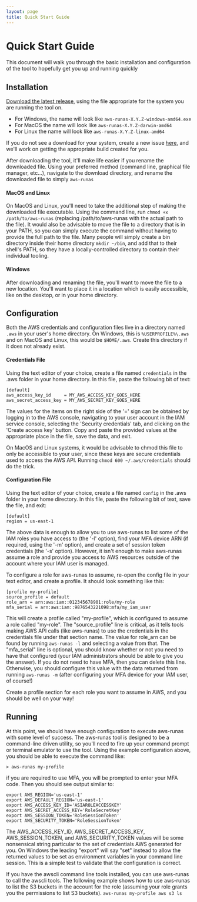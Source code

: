 ```yaml
---
layout: page
title: Quick Start Guide
---
```

# Quick Start Guide
This document will walk you through the basic installation and configuration of the tool to hopefully get you up
and running quickly

## Installation
<a href="{{ site.github.repository_url }}/releases/latest" target="_blank">Download the latest release</a>, using the
file appropriate for the system you are running the tool on.

  * For Windows, the name will look like `aws-runas-X.Y.Z-windows-amd64.exe`
  * For MacOS the name will look like `aws-runas-X.Y.Z-darwin-amd64`
  * For Linux the name will look like `aws-runas-X.Y.Z-linux-amd64`

If you do not see a download for your system, create a new issue <a href="{{ site.github.issues_url }}" target="_blank">here</a>,
and we'll work on getting the appropriate build created for you.

After downloading the tool, it'll make life easier if you rename the downloaded file.  Using your preferred method
(command line, graphical file manager, etc...), navigate to the download directory, and rename the downloaded file to
simply `aws-runas`

#### MacOS and Linux
On MacOS and Linux, you'll need to take the additional step of making the downloaded file executable.  Using the command
line, run `chmod +x /path/to/aws-runas` (replacing /path/to/aws-runas with the actual path to the file).  It would also
be advisable to move the file to a directory that is in your PATH, so you can simply execute the command without having
to provide the full path to the file.  Many people will simply create a bin directory inside their home directory
`mkdir ~/bin`, and add that to their shell's PATH, so they have a locally-controlled directory to contain their individual
tooling.

#### Windows
After downloading and renaming the file, you'll want to move the file to a new location.  You'll want to place it in a
location which is easily accessible, like on the desktop, or in your home directory.

## Configuration
Both the AWS credentials and configuration files live in a directory named `.aws` in your user's home directory.  On
Windows, this is `%USERPROFILE%\.aws` and on MacOS and Linux, this would be `$HOME/.aws`.  Create this directory if it
does not already exist.

#### Credentials File
Using the text editor of your choice, create a file named `credentials` in the .aws folder in your home directory.  In
this file, paste the following bit of text:

```text
[default]
aws_access_key_id     = MY_AWS_ACCESS_KEY_GOES_HERE
aws_secret_access_key = MY_AWS_SECRET_KEY_GOES_HERE
```

The values for the items on the right side of the '=' sign can be obtained by logging in to the AWS console, navigating
to your user account in the IAM service console, selecting the 'Security credentials' tab, and clicking on the
'Create access key' button.  Copy and paste the provided values at the appropriate place in the file, save the data,
and exit.

On MacOS and Linux systems, it would be advisable to chmod this file to only be accessible to your user, since these
keys are secure credentials used to access the AWS API. Running `chmod 600 ~/.aws/credentials` should do the trick.

#### Configuration File
Using the text editor of your choice, create a file named `config` in the .aws folder in your home directory.  In
this file, paste the following bit of text, save the file, and exit:

```text
[default]
region = us-east-1
```

The above data is enough to allow you to use aws-runas to list some of the IAM roles you have access to (the '-l' option),
find your MFA device ARN (if required, using the '-m' option), and create a set of session token credentials (the '-s'
option).  However, it isn't enough to make aws-runas assume a role and provide you access to AWS resources outside of
the account where your IAM user is managed.

To configure a role for aws-runas to assume, re-open the config file in your text editor, and create a profile.  It
should look something like this:

```text
[profile my-profile]
source_profile = default
role_arn = arn:aws:iam::012345678901:role/my-role
mfa_serial = arn:aws:iam::9876543221098:mfa/my_iam_user
```

This will create a profile called "my-profile", which is configured to assume a role called "my-role". The "source_profile"
line is critical, as it tells tools making AWS API calls (like aws-runas) to use the credentials in the credentials file
under that section name. The value for role_arn can be found by running `aws-runas -l` and selecting a value from that.
The "mfa_serial" line is optional, you should know whether or not you need to have that configured (your IAM administrators
should be able to give you the answer).  If you do not need to have MFA, then you can delete this line.  Otherwise, you
should configure this value with the data returned from running `aws-runas -m` (after configuring your MFA device for
your IAM user, of course!)

Create a profile section for each role you want to assume in AWS, and you should be well on your way!

## Running
At this point, we should have enough configuration to execute aws-runas with some level of success. The aws-runas tool
is designed to be a command-line driven utility, so you'll need to fire up your command prompt or terminal emulator to
use the tool. Using the example configuration above, you should be able to execute the command like:

```text
> aws-runas my-profile
```

if you are required to use MFA, you will be prompted to enter your MFA code. Then you should see output similar to:

```text
export AWS_REGION='us-east-1'
export AWS_DEFAULT_REGION='us-east-1'
export AWS_ACCESS_KEY_ID='ASIAROLEACCESSKEY'
export AWS_SECRET_ACCESS_KEY='RoleSecretKey'
export AWS_SESSION_TOKEN='RoleSessionToken'
export AWS_SECURITY_TOKEN='RoleSessionToken'
```
The AWS_ACCESS_KEY_ID, AWS_SECRET_ACCESS_KEY, AWS_SESSION_TOKEN, and AWS_SECURITY_TOKEN values will be some nonsensical
string particular to the set of credentials AWS generated for you.  On Windows the leading "export" will say "set" instead
to allow the returned values to be set as environment variables in your command line session.  This is a simple test to
validate that the configuration is correct.

If you have the awscli command line tools installed, you can use aws-runas to call the awscli tools.  The following
example shows how to use aws-runas to list the S3 buckets in the account for the role (assuming your role grants you the
permissions to list S3 buckets).  `aws-runas my-profile aws s3 ls`
